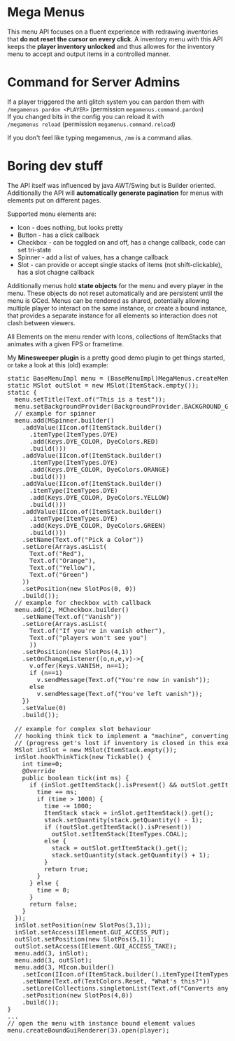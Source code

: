 # Mega Menus

This menu API focuses on a fluent experience with redrawing inventories that **do 
not reset the cursor on every click**. A inventory menu with this API keeps the 
**player inventory unlocked** and thus allowes for the inventory menu to accept and 
output items in a controlled manner.

# Command for Server Admins

If a player triggered the anti glitch system you can pardon them with  
`/megamenus pardon <PLAYER>` (permission `megamenus.command.pardon`)  
If you changed bits in the config you can reload it with  
`/megamenus reload` (permission `megamenus.command.reload`)

If you don't feel like typing megamenus, `/mm` is a command alias.

# Boring dev stuff

The API itself was influenced by java AWT/Swing but is Builder oriented.
Additionally the API will **automatically generate pagination** for menus with 
elements put on different pages.

Supported menu elements are:
* Icon - does nothing, but looks pretty
* Button - has a click callback
* Checkbox - can be toggled on and off, has a change callback, code can set tri-state
* Spinner - add a list of values, has a change callback
* Slot - can provide or accept single stacks of items (not shift-clickable), has a slot chagne callback

Additionally menus hold **state objects** for the menu and every player in the menu.
These objects do not reset automatically and are persistent until the menu is 
GCed. Menus can be rendered as shared, potentially allowing multiple player to 
interact on the same instance, or create a bound instance, that provides a 
separate instance for all elements so interaction does not clash between 
viewers.

All Elements on the menu render with Icons, collections of ItemStacks that 
animates with a given FPS or frametime.

My **Minesweeper plugin** is a pretty good demo plugin to get things started, or
take a look at this (old) example:
<pre>
static BaseMenuImpl menu = (BaseMenuImpl)MegaMenus.createMenu();
static MSlot outSlot = new MSlot(ItemStack.empty());
static {
  menu.setTitle(Text.of("This is a test"));
  menu.setBackgroundProvider(BackgroundProvider.BACKGROUND_GRAYPANE);
  // example for spinner
  menu.add(MSpinner.builder()
    .addValue(IIcon.of(ItemStack.builder()
      .itemType(ItemTypes.DYE)
      .add(Keys.DYE_COLOR, DyeColors.RED)
      .build()))
    .addValue(IIcon.of(ItemStack.builder()
      .itemType(ItemTypes.DYE)
      .add(Keys.DYE_COLOR, DyeColors.ORANGE)
      .build()))
    .addValue(IIcon.of(ItemStack.builder()
      .itemType(ItemTypes.DYE)
      .add(Keys.DYE_COLOR, DyeColors.YELLOW)
      .build()))
    .addValue(IIcon.of(ItemStack.builder()
      .itemType(ItemTypes.DYE)
      .add(Keys.DYE_COLOR, DyeColors.GREEN)
      .build()))
    .setName(Text.of("Pick a Color"))
    .setLore(Arrays.asList(
      Text.of("Red"),
      Text.of("Orange"),
      Text.of("Yellow"),
      Text.of("Green")
    ))
    .setPosition(new SlotPos(0, 0))
    .build());
  // example for checkbox with callback
  menu.add(2, MCheckbox.builder()
    .setName(Text.of("Vanish"))
    .setLore(Arrays.asList(
      Text.of("If you're in vanish other"),
      Text.of("players won't see you")
      ))
    .setPosition(new SlotPos(4,1))
    .setOnChangeListener((o,n,e,v)->{
      v.offer(Keys.VANISH, n==1);
      if (n==1)
        v.sendMessage(Text.of("You're now in vanish"));
      else
        v.sendMessage(Text.of("You've left vanish"));
    })
    .setValue(0)
    .build());

  // example for complex slot behaviour
  // hooking think tick to implement a "machine", converting items into coal over time
  // (progress get's lost if inventory is closed in this example because states were not used)
  MSlot inSlot = new MSlot(ItemStack.empty());
  inSlot.hookThinkTick(new Tickable() {
    int time=0;
    @Override
    public boolean tick(int ms) {
      if (inSlot.getItemStack().isPresent() && outSlot.getItemStack().map(ItemStack::getQuantity).orElse(0) < 64) {
        time += ms;
        if (time > 1000) {
          time -= 1000;
          ItemStack stack = inSlot.getItemStack().get();
          stack.setQuantity(stack.getQuantity() - 1);
          if (!outSlot.getItemStack().isPresent())
            outSlot.setItemStack(ItemTypes.COAL);
          else {
            stack = outSlot.getItemStack().get();
            stack.setQuantity(stack.getQuantity() + 1);
          }
          return true;
        }
      } else {
        time = 0;
      }
      return false;
    }
  });
  inSlot.setPosition(new SlotPos(3,1));
  inSlot.setAccess(IElement.GUI_ACCESS_PUT);
  outSlot.setPosition(new SlotPos(5,1));
  outSlot.setAccess(IElement.GUI_ACCESS_TAKE);
  menu.add(3, inSlot);
  menu.add(3, outSlot);
  menu.add(3, MIcon.builder()
    .setIcon(IIcon.of(ItemStack.builder().itemType(ItemTypes.COAL).build()))
    .setName(Text.of(TextColors.Reset, "What's this?"))
    .setLore(Collections.singletonList(Text.of("Converts any item into coal")))
    .setPosition(new SlotPos(4,0))
    .build());
}
...
// open the menu with instance bound element values
menu.createBoundGuiRenderer(3).open(player);
</pre>

